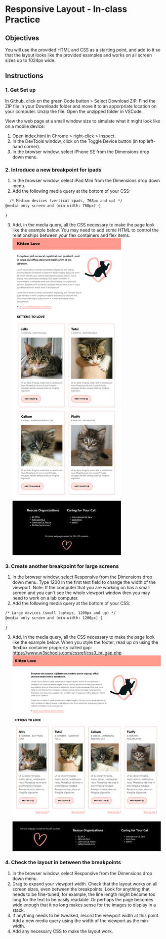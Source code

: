 # Responsive Layout - In-class Practice

## Objectives

You will use the provided HTML and CSS as a starting point, and add to it so that the layout looks like the provided examples and works on all screen sizes up to 1024px wide.

## Instructions

### 1. Get Set up

In Github, click on the green Code button > Select Download ZIP. Find the ZIP file in your Downloads folder and move it to an apporpriate location on your computer. Unzip the file. Open the unzipped folder in VSCode.

View the web page at a small window size to simulate what it might look like on a mobile device:

1. Open index.html in Chrome > right-click > Inspect.
2. In the DevTools window, click on the Toggle Device button (in top left-hand corner).
3. In the browser window, select iPhone SE from the Dimensions drop down menu.

### 2. Introduce a new breakpoint for ipads

1. In the browser window, select iPad Mini from the Dimensions drop down menu.
2. Add the following media query at the bottom of your CSS:

```
  /* Medium devices (vertical ipads, 768px and up) */
@media only screen and (min-width: 768px) {

}
```

3. Add, in the media query, all the CSS necessary to make the page look like the example below. You may need to add some HTML to control the relationships between your flex containers and flex items.<br>
   ![Image of ipad webpage](images/ipad.png)

### 3. Create another breakpoint for large screens

1. In the browser window, select Responsive from the Dimensions drop down menu. Type 1200 in the first text field to change the width of the viewport.
   Note: If the computer that you are working on has a small screen and you can't see the whole viewport window then you may need to work on a lab computer.
2. Add the following media query at the bottom of your CSS:

```
/* Large devices (small laptops, 1200px and up) */
@media only screen and (min-width: 1200px) {

}
```

3. Add, in the media query, all the CSS necessary to make the page look like the example below. When you style the footer, read up on using the flexbox container proprerty called gap: https://www.w3schools.com/cssref/css3_pr_gap.php<br>
   ![Image of desktop webpage](images/desktop.png)

### 4. Check the layout in between the breakpoints

1. In the browser window, select Responsive from the Dimensions drop down menu.
2. Drag to expand your viewport width. Check that the layout works on all screen sizes, even between the breakpoints. Look for anything that needs to be fine-tuned, for example, the line length might become too long for the text to be easily readable. Or perhaps the page becomes wide enough that it no long makes sense for the images to display in a stack.
3. If anything needs to be tweaked, record the viewport width at this point. Add a new media query using the width of the viewport as the min-width.
4. Add any necessary CSS to make the layout work.
